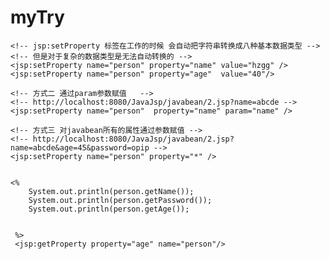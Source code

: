 # myTry
<html>
  <head>
    <title>My JSP '2.jsp' starting page</title>
  </head>
  
  <body>
	 <jsp:useBean id="person" class="com.guigu.chen.person" scope="page"></jsp:useBean>
	
	<!-- jsp:setProperty 标签在工作的时候 会自动把字符串转换成八种基本数据类型 -->
	<!-- 但是对于复杂的数据类型是无法自动转换的 -->
	<jsp:setProperty name="person" property="name" value="hzgg" />
	<jsp:setProperty name="person" property="age"  value="40"/>
	
	<!-- 方式二 通过param参数赋值   -->
	<!-- http://localhost:8080/JavaJsp/javabean/2.jsp?name=abcde -->
	<jsp:setProperty name="person"  property="name" param="name" />
	
	<!-- 方式三 对javabean所有的属性通过参数赋值 -->
	<!-- http://localhost:8080/JavaJsp/javabean/2.jsp?name=abcde&age=45&password=opip -->
	<jsp:setProperty name="person" property="*" />
	
	
	<%
		System.out.println(person.getName());
		System.out.println(person.getPassword());
		System.out.println(person.getAge());
		
	
	 %>
	 <jsp:getProperty property="age" name="person"/>
	 
	
  </body>
</html>
